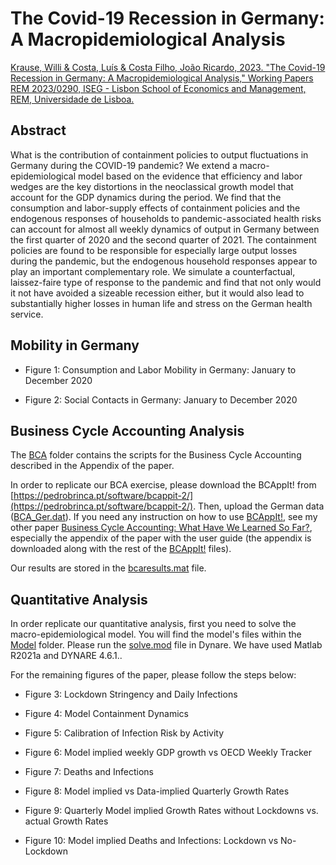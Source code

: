 # The Covid-19 Recession in Germany: A Macropidemiological Analysis

[Krause, Willi & Costa, Luís & Costa Filho, João Ricardo, 2023. "The Covid-19 Recession in Germany: A Macropidemiological Analysis," Working Papers REM 2023/0290, ISEG - Lisbon School of Economics and Management, REM, Universidade de Lisboa.](https://ideas.repec.org/p/ise/remwps/wp02902023.html)

 ## Abstract
 
What is the contribution of containment policies to output fluctuations in Germany during the COVID-19 pandemic? We extend a macro-epidemiological model based on the evidence that efficiency and labor wedges are the key distortions in the neoclassical growth model that account for the GDP dynamics during the period. We find that the consumption and labor-supply effects of containment policies and the endogenous responses of households to pandemic-associated health risks can account for almost all weekly dynamics of output in Germany between the first quarter of 2020 and the second quarter of 2021. The containment policies are found to be responsible for especially large output losses during the pandemic, but the endogenous household responses appear to play an important complementary role. We simulate a counterfactual, laissez-faire type of response to the pandemic and find that not only would it not have avoided a sizeable recession either, but it would also lead to substantially higher losses in human life and stress on the German health service.

## Mobility in Germany

* Figure 1: Consumption and Labor Mobility in Germany: January to December 2020

* Figure 2: Social Contacts in Germany: January to December 2020

## Business Cycle Accounting Analysis

The [BCA](BCA) folder contains the scripts for the Business Cycle Accounting described in the Appendix of the paper.

In order to replicate our BCA exercise, please download the BCAppIt! from [https://pedrobrinca.pt/software/bcappit-2/](https://pedrobrinca.pt/software/bcappit-2/). Then, upload the German data ([BCA_Ger.dat](https://github.com/costafilhojoao/Research/blob/main/The%20Covid-19%20Recession%20in%20Germany%3B%20%20A%20Macro-Epidemiological%20Analysis/BCA/BCA_Ger.dat)). If you need any instruction on how to use [BCAppIt!](https://pedrobrinca.pt/software/bcappit-2/), see my other paper [Business Cycle Accounting: What Have We Learned So Far?]([https://github.com/costafilhojoao/Research/tree/main/Business%20Cycle%20Accounting%3B%20What%20have%20we%20learned%20so%20far](https://onlinelibrary.wiley.com/doi/abs/10.1111/joes.12581)), especially the appendix of the paper with the user guide (the appendix is downloaded along with the rest of the  [BCAppIt!](https://pedrobrinca.pt/software/bcappit-2/) files). 

Our results are stored in the [bcaresults.mat](https://github.com/costafilhojoao/Research/blob/main/The%20Covid-19%20Recession%20in%20Germany%3B%20%20A%20Macro-Epidemiological%20Analysis/BCA/bcaresults.mat) file. 

## Quantitative Analysis

In order replicate our quantitative analysis, first you need to solve the macro-epidemiological model. You will find the model's files within the [Model](model) folder. Please run the [solve.mod](solve.mod) file in Dynare. We have used Matlab R2021a and DYNARE 4.6.1.. 

For the remaining figures of the paper, please follow the steps below:

* Figure 3: Lockdown Stringency and Daily Infections

* Figure 4: Model Containment Dynamics

* Figure 5: Calibration of Infection Risk by Activity

* Figure 6: Model implied weekly GDP growth vs OECD Weekly Tracker

* Figure 7: Deaths and Infections

* Figure 8: Model implied vs Data-implied Quarterly Growth Rates

* Figure 9: Quarterly Model implied Growth Rates without Lockdowns vs. actual Growth Rates

* Figure 10: Model implied Deaths and Infections: Lockdown vs No-Lockdown
